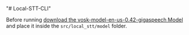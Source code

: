 "# Local-STT-CLI"

Before running [download the vosk-model-en-us-0.42-gigaspeech Model](https://alphacephei.com/vosk/models) and place it inside the `src/local_stt/model` folder.
